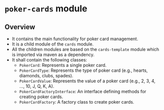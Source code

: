 # `poker-cards` module

## Overview
- It contains the main functionality for poker card management.
- It is a child module of the `cards` module.
- All the children modules are based on the `cards-template` module which is imported via maven as a dependency.
- It shall contain the following classes:
  - `PokerCard`: Represents a single poker card.
  - `PokerCardType`: Represents the type of poker card (e.g., hearts, diamonds, clubs, spades).
  - `PokerCardValue`: Represents the value of a poker card (e.g., 2, 3, 4, ..., 10, J, Q, K, A).
  - `PokerCardFactoryInterface`: An interface defining methods for creating poker cards.
  - `PokerCardFactory`: A factory class to create poker cards.
